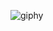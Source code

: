 ![giphy](https://user-images.githubusercontent.com/62767282/180423267-c7ab7f75-d7bf-4b62-9472-e52b90a1adc9.gif)
